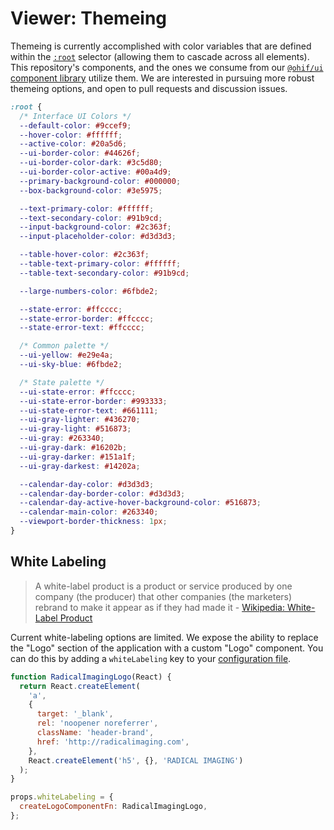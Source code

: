 # Viewer: Themeing

Themeing is currently accomplished with color variables that are defined within
the [`:root`](https://css-tricks.com/almanac/selectors/r/root/) selector
(allowing them to cascade across all elements). This repository's components,
and the ones we consume from our
[`@ohif/ui` component library](https://react.ohif.org/styling-and-theming)
utilize them. We are interested in pursuing more robust themeing options, and
open to pull requests and discussion issues.

```css
:root {
  /* Interface UI Colors */
  --default-color: #9ccef9;
  --hover-color: #ffffff;
  --active-color: #20a5d6;
  --ui-border-color: #44626f;
  --ui-border-color-dark: #3c5d80;
  --ui-border-color-active: #00a4d9;
  --primary-background-color: #000000;
  --box-background-color: #3e5975;

  --text-primary-color: #ffffff;
  --text-secondary-color: #91b9cd;
  --input-background-color: #2c363f;
  --input-placeholder-color: #d3d3d3;

  --table-hover-color: #2c363f;
  --table-text-primary-color: #ffffff;
  --table-text-secondary-color: #91b9cd;

  --large-numbers-color: #6fbde2;

  --state-error: #ffcccc;
  --state-error-border: #ffcccc;
  --state-error-text: #ffcccc;

  /* Common palette */
  --ui-yellow: #e29e4a;
  --ui-sky-blue: #6fbde2;

  /* State palette */
  --ui-state-error: #ffcccc;
  --ui-state-error-border: #993333;
  --ui-state-error-text: #661111;
  --ui-gray-lighter: #436270;
  --ui-gray-light: #516873;
  --ui-gray: #263340;
  --ui-gray-dark: #16202b;
  --ui-gray-darker: #151a1f;
  --ui-gray-darkest: #14202a;

  --calendar-day-color: #d3d3d3;
  --calendar-day-border-color: #d3d3d3;
  --calendar-day-active-hover-background-color: #516873;
  --calendar-main-color: #263340;
  --viewport-border-thickness: 1px;
}
```

## White Labeling

> A white-label product is a product or service produced by one company (the
> producer) that other companies (the marketers) rebrand to make it appear as if
> they had made it - [Wikipedia: White-Label Product][wikipedia]

Current white-labeling options are limited. We expose the ability to replace the
"Logo" section of the application with a custom "Logo" component. You can do
this by adding a `whiteLabeling` key to your
[configuration file](./configuration.md).

```js
function RadicalImagingLogo(React) {
  return React.createElement(
    'a',
    {
      target: '_blank',
      rel: 'noopener noreferrer',
      className: 'header-brand',
      href: 'http://radicalimaging.com',
    },
    React.createElement('h5', {}, 'RADICAL IMAGING')
  );
}

props.whiteLabeling = {
  createLogoComponentFn: RadicalImagingLogo,
};
```

<!--
  Links
  -->

<!-- prettier-ignore-start -->
[wikipedia]: https://en.wikipedia.org/wiki/White-label_product
<!-- prettier-ignore-end -->
